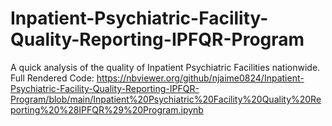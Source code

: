 # Inpatient-Psychiatric-Facility-Quality-Reporting-IPFQR-Program
A quick analysis of the quality of Inpatient Psychiatric Facilities nationwide.  
Full Rendered Code: https://nbviewer.org/github/njaime0824/Inpatient-Psychiatric-Facility-Quality-Reporting-IPFQR-Program/blob/main/Inpatient%20Psychiatric%20Facility%20Quality%20Reporting%20%28IPFQR%29%20Program.ipynb 
